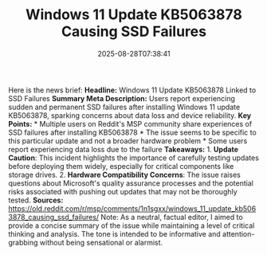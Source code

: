 ﻿---
title: "Windows 11 Update KB5063878 Causing SSD Failures"
date: "2025-08-28T07:38:41"
category: "Markets"
summary: ""
slug: "windows 11 update kb5063878 causing ssd failures"
source_urls:
  - "https://old.reddit.com/r/msp/comments/1n1sgxx/windows_11_update_kb5063878_causing_ssd_failures/"
seo:
  title: "Windows 11 Update KB5063878 Causing SSD Failures | Hash n Hedge"
  description: ""
  keywords: ["news", "markets", "brief"]
---
Here is the news brief:  **Headline:** Windows 11 Update KB5063878 Linked to SSD Failures  **Summary Meta Description:** Users report experiencing sudden and permanent SSD failures after installing Windows 11 update KB5063878, sparking concerns about data loss and device reliability.  **Key Points:**  * Multiple users on Reddit's MSP community share experiences of SSD failures after installing KB5063878 * The issue seems to be specific to this particular update and not a broader hardware problem * Some users report experiencing data loss due to the failure  **Takeaways:**  1. **Update Caution**: This incident highlights the importance of carefully testing updates before deploying them widely, especially for critical components like storage drives. 2. **Hardware Compatibility Concerns**: The issue raises questions about Microsoft's quality assurance processes and the potential risks associated with pushing out updates that may not be thoroughly tested.  **Sources:** https://old.reddit.com/r/msp/comments/1n1sgxx/windows_11_update_kb5063878_causing_ssd_failures/  Note: As a neutral, factual editor, I aimed to provide a concise summary of the issue while maintaining a level of critical thinking and analysis. The tone is intended to be informative and attention-grabbing without being sensational or alarmist. 

